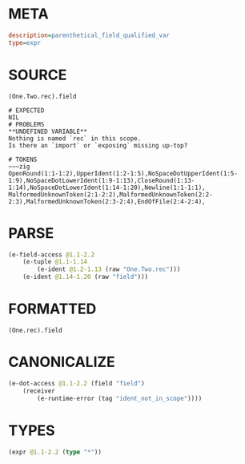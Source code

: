 # META
~~~ini
description=parenthetical_field_qualified_var
type=expr
~~~
# SOURCE
~~~roc
(One.Two.rec).field
~~~
~~~
# EXPECTED
NIL
# PROBLEMS
**UNDEFINED VARIABLE**
Nothing is named `rec` in this scope.
Is there an `import` or `exposing` missing up-top?

# TOKENS
~~~zig
OpenRound(1:1-1:2),UpperIdent(1:2-1:5),NoSpaceDotUpperIdent(1:5-1:9),NoSpaceDotLowerIdent(1:9-1:13),CloseRound(1:13-1:14),NoSpaceDotLowerIdent(1:14-1:20),Newline(1:1-1:1),
MalformedUnknownToken(2:1-2:2),MalformedUnknownToken(2:2-2:3),MalformedUnknownToken(2:3-2:4),EndOfFile(2:4-2:4),
~~~
# PARSE
~~~clojure
(e-field-access @1.1-2.2
	(e-tuple @1.1-1.14
		(e-ident @1.2-1.13 (raw "One.Two.rec")))
	(e-ident @1.14-1.20 (raw "field")))
~~~
# FORMATTED
~~~roc
(One.rec).field
~~~
# CANONICALIZE
~~~clojure
(e-dot-access @1.1-2.2 (field "field")
	(receiver
		(e-runtime-error (tag "ident_not_in_scope"))))
~~~
# TYPES
~~~clojure
(expr @1.1-2.2 (type "*"))
~~~
